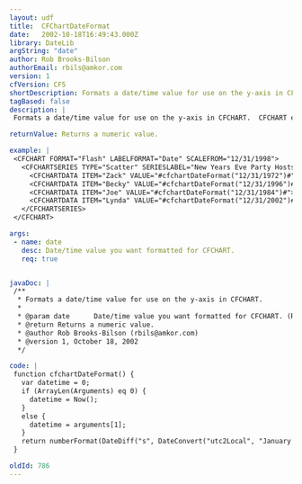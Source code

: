 ```yaml
---
layout: udf
title:  CFChartDateFormat
date:   2002-10-18T16:49:43.000Z
library: DateLib
argString: "date"
author: Rob Brooks-Bilson
authorEmail: rbils@amkor.com
version: 1
cfVersion: CF5
shortDescription: Formats a date/time value for use on the y-axis in CFCHART.
tagBased: false
description: |
 Formats a date/time value for use on the y-axis in CFCHART.  CFCHART expects date/time values in epoch seconds, adjusted to UTC offset, and multiplied by 1000.  Very strange, but it works.

returnValue: Returns a numeric value.

example: |
 <CFCHART FORMAT="Flash" LABELFORMAT="Date" SCALEFROM="12/31/1998">
   <CFCHARTSERIES TYPE="Scatter" SERIESLABEL="New Years Eve Party Hosts">
     <CFCHARTDATA ITEM="Zack" VALUE="#cfchartDateFormat("12/31/1972")#">
     <CFCHARTDATA ITEM="Becky" VALUE="#cfchartDateFormat("12/31/1996")#">
     <CFCHARTDATA ITEM="Joe" VALUE="#cfchartDateFormat("12/31/1984")#">
     <CFCHARTDATA ITEM="Lynda" VALUE="#cfchartDateFormat("12/31/2002")#">    
   </CFCHARTSERIES>
 </CFCHART>

args:
 - name: date
   desc: Date/time value you want formatted for CFCHART.
   req: true


javaDoc: |
 /**
  * Formats a date/time value for use on the y-axis in CFCHART.
  * 
  * @param date      Date/time value you want formatted for CFCHART. (Required)
  * @return Returns a numeric value. 
  * @author Rob Brooks-Bilson (rbils@amkor.com) 
  * @version 1, October 18, 2002 
  */

code: |
 function cfchartDateFormat() {
   var datetime = 0;
   if (ArrayLen(Arguments) eq 0) {
     datetime = Now();
   }
   else {
     datetime = arguments[1];
   }
   return numberFormat(DateDiff("s", DateConvert("utc2Local", "January 1 1970 00:00"), datetime) * 1000);
 }

oldId: 786
---
```


